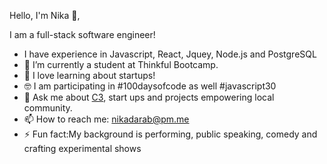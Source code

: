 Hello, I'm Nika 👋,

I am a full-stack software engineer!
- I have experience in Javascript, React, Jquey, Node.js and PostgreSQL
- 🔭 I’m currently a student at Thinkful Bootcamp.
- 🌱 I love learning about startups! 
- 🤓 I am participating in #100daysofcode as well #javascript30 
- 💬 Ask me about [C3](https://coochiecare.club/), start ups and projects empowering local community.
- 📫 How to reach me: nikadarab@pm.me 
- ⚡ Fun fact:My background is performing, public speaking, comedy and crafting experimental shows 

